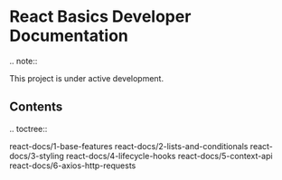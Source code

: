 React Basics Developer Documentation
===================================

.. note::

   This project is under active development.

Contents
--------

.. toctree::

  react-docs/1-base-features
  react-docs/2-lists-and-conditionals
  react-docs/3-styling
  react-docs/4-lifecycle-hooks
  react-docs/5-context-api
  react-docs/6-axios-http-requests
